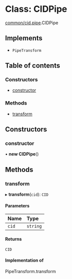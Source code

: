 # Class: CIDPipe

[common/cid.pipe](../modules/common_cid_pipe.md).CIDPipe

## Implements

- `PipeTransform`

## Table of contents

### Constructors

- [constructor](common_cid_pipe.CIDPipe.md#constructor)

### Methods

- [transform](common_cid_pipe.CIDPipe.md#transform)

## Constructors

### constructor

• **new CIDPipe**()

## Methods

### transform

▸ **transform**(`cid`): `CID`

#### Parameters

| Name | Type |
| :------ | :------ |
| `cid` | `string` |

#### Returns

`CID`

#### Implementation of

PipeTransform.transform
